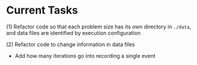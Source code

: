 # Current Tasks
(1) Refactor code so that each problem size has its own directory in `./data`, and data files are identified by execution configuration

(2) Refactor code to change information in data files
- Add how many iterations go into recording a single event